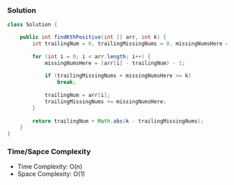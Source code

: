 ### Solution

```java
class Solution {

    public int findKthPositive(int [] arr, int k) {
        int trailingNum = 0, trailingMissingNums = 0, missingNumsHere = 0;
        
        for (int i = 0; i < arr.length; i++) {         
            missingNumsHere = (arr[i] - trailingNum) - 1;
            
            if (trailingMissingNums + missingNumsHere >= k) 
                break;
            
            trailingNum = arr[i];
            trailingMissingNums += missingNumsHere;
        }
        
        return trailingNum + Math.abs(k - trailingMissingNums);
    }
} 
```

### Time/Sapce Complexity

- Time Complexity: O(n)
- Space Complexity: O(1)
